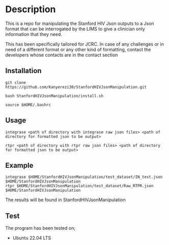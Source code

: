 # Description

This is a repo for manipulating the Stanford HIV Json outputs to a Json format that can be interrogated by the LIMS to give a clinician only information that they need. 

This has been specifically tailored for JCRC. In case of any challenges or in need of a different format or any other kind of formatting, contact the developers whose contacts are in the contact section


## Installation

```
git clone https://github.com/Kanyerezi30/StanfordHIVJsonManipulation.git

bash StanfordHIVJsonManipulation/install.sh

source $HOME/.bashrc

```

## Usage

```
integrase <path of directory with integrase raw json files> <path of directory for formatted json to be output>

rtpr <path of directory with rtpr raw json files> <path of directory for formatted json to be output>

```

## Example

```
integrase $HOME/StanfordHIVJsonManipulation/test_dataset/IN_test.json $HOME/StanfordHIVJsonManipulation
rtpr $HOME/StanfordHIVJsonManipulation/test_dataset/Raw_RTPR.json $HOME/StanfordHIVJsonManipulation

```

The results will be found in StanfordHIVJsonManipulation

## Test

The program has been tested on;
- Ubuntu 22.04 LTS
